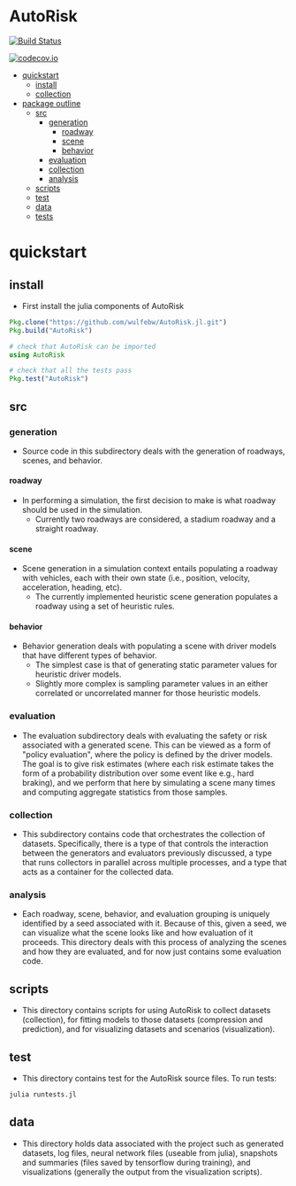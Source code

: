 # AutoRisk

[![Build Status](https://travis-ci.org/wulfebw/AutoRisk.jl.svg?branch=master)](https://travis-ci.org/wulfebw/AutoRisk.jl)

[![codecov.io](http://codecov.io/github/wulfebw/AutoRisk.jl/coverage.svg?branch=master)](http://codecov.io/github/wulfebw/AutoRisk.jl?branch=master)

<!-- MarkdownTOC -->

- [quickstart](#quickstart)
    - [install](#install)
    - [collection](#collection)
- [package outline](#package-outline)
    - [src](#src)
        - [generation](#generation)
            - [roadway](#roadway)
            - [scene](#scene)
            - [behavior](#behavior)
        - [evaluation](#evaluation)
        - [collection](#collection-1)
        - [analysis](#analysis)
    - [scripts](#scripts)
    - [test](#test)
    - [data](#data)
    - [tests](#tests)

<!-- /MarkdownTOC -->

# quickstart

## install
- First install the julia components of AutoRisk
```julia
Pkg.clone("https://github.com/wulfebw/AutoRisk.jl.git")
Pkg.build("AutoRisk")

# check that AutoRisk can be imported
using AutoRisk

# check that all the tests pass
Pkg.test("AutoRisk")
```
 
## src

### generation
- Source code in this subdirectory deals with the generation of roadways, scenes, and behavior.

#### roadway
- In performing a simulation, the first decision to make is what roadway should be used in the simulation.
    + Currently two roadways are considered, a stadium roadway and a straight roadway.

#### scene
- Scene generation in a simulation context entails populating a roadway with vehicles, each with their own state (i.e., position, velocity, acceleration, heading, etc).
    + The currently implemented heuristic scene generation populates a roadway using a set of heuristic rules.

#### behavior
- Behavior generation deals with populating a scene with driver models that have different types of behavior.
    + The simplest case is that of generating static parameter values for heuristic driver models.
    + Slightly more complex is sampling parameter values in an either correlated or uncorrelated manner for those heuristic models.

### evaluation
- The evaluation subdirectory deals with evaluating the safety or risk associated with a generated scene. This can be viewed as a form of "policy evaluation", where the policy is defined by the driver models. The goal is to give risk estimates (where each risk estimate takes the form of a probability distribution over some event like e.g., hard braking), and we perform that here by simulating a scene many times and computing aggregate statistics from those samples.

### collection
- This subdirectory contains code that orchestrates the collection of datasets. Specifically, there is a type of that controls the interaction between the generators and evaluators previously discussed, a type that runs collectors in parallel across multiple processes, and a type that acts as a container for the collected data.

### analysis
- Each roadway, scene, behavior, and evaluation grouping is uniquely identified by a seed associated with it. Because of this, given a seed, we can visualize what the scene looks like and how evaluation of it proceeds. This directory deals with this process of analyzing the scenes and how they are evaluated, and for now just contains some evaluation code.

## scripts
- This directory contains scripts for using AutoRisk to collect datasets (collection), for fitting models to those datasets (compression and prediction), and for visualizing datasets and scenarios (visualization).

## test
- This directory contains test for the AutoRisk source files. To run tests:
```bash
julia runtests.jl
```

## data
- This directory holds data associated with the project such as generated datasets, log files, neural network files (useable from julia), snapshots and summaries (files saved by tensorflow during training), and visualizations (generally the output from the visualization scripts).
